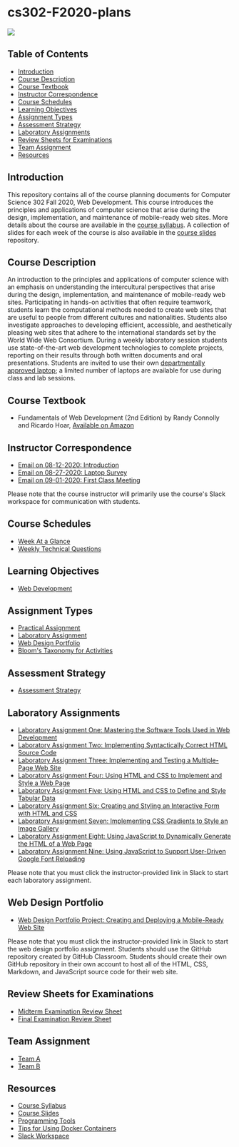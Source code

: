 # cs302-F2020-plans

![](../../workflows/build/badge.svg)

## Table of Contents

* [Introduction](#introduction)
* [Course Description](#course-description)
* [Course Textbook](#course-textbook)
* [Instructor Correspondence](#instructor-correspondence)
* [Course Schedules](#course-schedules)
* [Learning Objectives](#learning-objectives)
* [Assignment Types](#assignment-types)
* [Assessment Strategy](#assessment-strategy)
* [Laboratory Assignments](#laboratory-assignments)
* [Review Sheets for Examinations](#review-sheets-for-examinations)
* [Team Assignment](#team-assignment)
* [Resources](#resources)

## Introduction

This repository contains all of the course planning documents for Computer
Science 302 Fall 2020, Web Development. This course introduces the principles
and applications of computer science that arise during the design,
implementation, and maintenance of mobile-ready web sites. More details about
the course are available in the [course
syllabus](https://github.com/Allegheny-Computer-Science-302-F2020/cs302-F2020-syllabus).
A collection of slides for each week of the course is also available in the
[course
slides](https://github.com/Allegheny-Computer-Science-302-F2020/cs302-F2020-slides)
repository.

## Course Description

An introduction to the principles and applications of computer science with an
emphasis on understanding the intercultural perspectives that arise during the
design, implementation, and maintenance of mobile-ready web sites. Participating
in hands-on activities that often require teamwork, students learn the
computational methods needed to create web sites that are useful to people from
different cultures and nationalities. Students also investigate approaches to
developing efficient, accessible, and aesthetically pleasing web sites that
adhere to the international standards set by the World Wide Web Consortium.
During a weekly laboratory session students use state-of-the-art web development
technologies to complete projects, reporting on their results through both
written documents and oral presentations. Students are invited to use their own
[departmentally approved
laptop](https://www.cs.allegheny.edu/resources/laptops/); a limited number of
laptops are available for use during class and lab sessions.

## Course Textbook

- Fundamentals of Web Development (2nd Edition) by Randy Connolly and Ricardo
  Hoar, [Available on
  Amazon](https://www.amazon.com/Fundamentals-Web-Development-Randy-Connolly/dp/0134481267)

## Instructor Correspondence

- [Email on 08-12-2020: Introduction](emails/introduction.md)
- [Email on 08-27-2020: Laptop Survey](emails/laptopsurvey.md)
- [Email on 09-01-2020: First Class Meeting](emails/firstclassmeeting.md)

Please note that the course instructor will primarily use the course's Slack
workspace for communication with students.

## Course Schedules

- [Week At a Glance](schedules/week-at-a-glance.md)
- [Weekly Technical Questions](schedules/weekly-technical-questions.md)

## Learning Objectives

- [Web Development](learning-objectives/web-development.md)

## Assignment Types

- [Practical Assignment](assignments/practical-assignment.md)
- [Laboratory Assignment](assignments/laboratory-assignment.md)
- [Web Design Portfolio](assignments/design-portfolio.md)
- [Bloom's Taxonomy for Activities](taxonomies/blooms-taxonomy.md)

## Assessment Strategy

- [Assessment Strategy](assessment/assessment-strategy.md)

## Laboratory Assignments

- [Laboratory Assignment One: Mastering the Software Tools Used in Web
  Development](https://github.com/Allegheny-Computer-Science-302-F2020/cs302-F2020-lab1-starter)
- [Laboratory Assignment Two: Implementing Syntactically Correct HTML Source
  Code](https://github.com/Allegheny-Computer-Science-302-F2020/cs302-F2020-lab2-starter)
- [Laboratory Assignment Three: Implementing and Testing a Multiple-Page Web
  Site](https://github.com/Allegheny-Computer-Science-302-F2020/cs302-F2020-lab3-starter)
- [Laboratory Assignment Four: Using HTML and CSS to Implement and Style a Web
  Page](https://github.com/Allegheny-Computer-Science-302-F2020/cs302-F2020-lab4-starter)
- [Laboratory Assignment Five: Using HTML and CSS to Define and Style Tabular
  Data](https://github.com/Allegheny-Computer-Science-302-F2020/cs302-F2020-lab5-starter)
- [Laboratory Assignment Six: Creating and Styling an Interactive Form
  with HTML and
  CSS](https://github.com/Allegheny-Computer-Science-302-F2020/cs302-F2020-lab6-starter)
- [Laboratory Assignment Seven: Implementing CSS Gradients to Style an Image
  Gallery](https://github.com/Allegheny-Computer-Science-302-F2020/cs302-F2020-lab7-starter)
- [Laboratory Assignment Eight: Using JavaScript to Dynamically Generate the
  HTML of a Web
  Page](https://github.com/Allegheny-Computer-Science-302-F2020/cs302-F2020-lab8-starter)
- [Laboratory Assignment Nine: Using JavaScript to Support User-Driven Google
  Font
  Reloading](https://github.com/Allegheny-Computer-Science-302-F2020/cs302-F2020-lab9-starter)

Please note that you must click the instructor-provided link in Slack to start
each laboratory assignment.

## Web Design Portfolio

- [Web Design Portfolio Project: Creating and Deploying a Mobile-Ready Web
  Site](https://github.com/Allegheny-Computer-Science-302-F2020/cs302-F2020-portfolio1-starter)

Please note that you must click the instructor-provided link in Slack to start
the web design portfolio assignment. Students should use the GitHub repository
created by GitHub Classroom. Students should create their own GitHub repository
in their own account to host all of the HTML, CSS, Markdown, and JavaScript
source code for their web site.

## Review Sheets for Examinations

- [Midterm Examination Review Sheet](review/examination-one-review.md)
- [Final Examination Review Sheet](review/examination-two-review.md)

## Team Assignment

- [Team A](teams/team-a.md)
- [Team B](teams/team-b.md)

## Resources

- [Course Syllabus](https://github.com/Allegheny-Computer-Science-302-F2020/cs302-F2020-syllabus)
- [Course Slides](https://github.com/Allegheny-Computer-Science-302-F2020/cs302-F2020-slides)
- [Programming Tools](tools/programming-tools.md)
- [Tips for Using Docker Containers](tools/using-docker.md)
- [Slack Workspace](https://join.slack.com/t/cmpsc302fall2020/signup)
